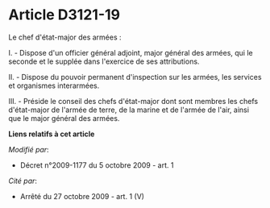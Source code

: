 # Article D3121-19

Le chef d'état-major des armées : 

I. - Dispose d'un officier général adjoint, major général des armées, qui le seconde et le supplée dans l'exercice de ses
attributions. 

II. - Dispose du pouvoir permanent d'inspection sur les armées, les services et organismes interarmées. 

III. - Préside le conseil des chefs d'état-major dont sont membres les chefs d'état-major de l'armée de terre, de la marine
et de l'armée de l'air, ainsi que le major général des armées.

**Liens relatifs à cet article**

_Modifié par_:

  - Décret n°2009-1177 du 5 octobre 2009 - art. 1

_Cité par_:

  - Arrêté du 27 octobre 2009 - art. 1 (V)
